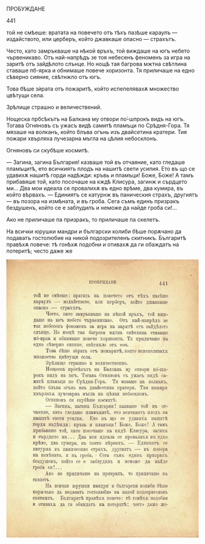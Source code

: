 ﻿ПРОБУЖДАНЕ

441

той не смѣеше: вратата на повечето отъ тѣхъ пазѣше караулъ — издайството, или церберъ, който джавкаше опасно — страхътъ.

Често, като замръкваше на нѣкой връхъ, той виждаше на югъ небето чървеникаво. Отъ най-напрѣдъ зе тоя небесенъ феноменъ за игра на заритѣ отъ зайдѣлото слънце. Но нощѣ тая багрова мжтна свѣтлина ставаше пб-ярка и обнимаше повече хоризонта. Тя приличаше на едно сѣверно сияние, свѣтнжло отъ югъ.

Това бѣше зѝрата отъ пожаритѣ, който испепелявахѫ множество цвѣтущи села.

Зрѣлище страшно и величествений.

Нощеска прбсѣкътъ на Балкана му отвори по́-шпрокъ видъ на югъ. Тогава Огняновъ съ ужасъ видѣ самитѣ пламъци по Срѣдня-Гора. Тя мязаше на волканъ, който блъва огънь изъ двайсетина кратери. Тия пожари хвърляха лучезарна мъгла на цѣлия небосклонъ.

Огняновъ си скубѣше космитѣ.

— Загина, загина България! казваше той въ отчаяние, като гледаше пламъцитѣ, ето всичкиятъ плодъ на нашитѣ свети усилия. Ето въ що се удавихѫ нашитѣ горди надѣжди: кръвь и пламъци! Боже, Боже! А тамъ прибавяше той, като посочаше на кждѣ Клисура, загинж и сърдцето ми... Два мои идеала се провалихѫ въ едно врѣме, два кумира, въ който вѣрвахъ. — Единиятъ се катурнж въ паническия страхъ, другиятъ — въ позора на измѣната, и въ гроба. Сега съмъ единъ призракъ бездушенъ, който се е заблудилъ и неможе да найде гроба си!...

Ако не приличаше па призракъ, то приличаше па скелетъ.

На всички юрушки мандри и български колиби бѣше порѫчано да подаватъ гостолюбие на никой подозрителенъ скитникъ. Българитѣ правѣхѫ повече: тѣ гонѣхѫ подобни и отивахѫ да ги обаждатъ на потеритѣ; често даже же

![original](images/492.jpg)

